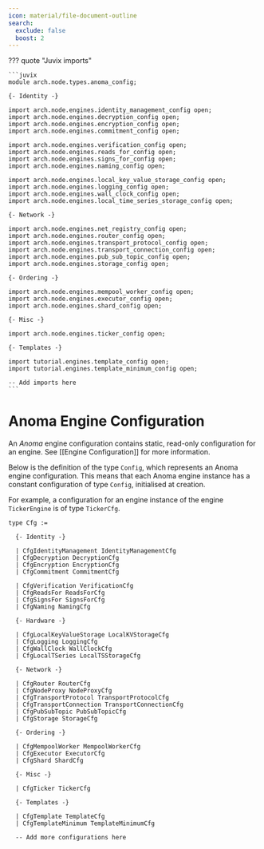 ```yaml
---
icon: material/file-document-outline
search:
  exclude: false
  boost: 2
---
```


??? quote "Juvix imports"

    ```juvix
    module arch.node.types.anoma_config;

    {- Identity -}

    import arch.node.engines.identity_management_config open;
    import arch.node.engines.decryption_config open;
    import arch.node.engines.encryption_config open;
    import arch.node.engines.commitment_config open;

    import arch.node.engines.verification_config open;
    import arch.node.engines.reads_for_config open;
    import arch.node.engines.signs_for_config open;
    import arch.node.engines.naming_config open;

    import arch.node.engines.local_key_value_storage_config open;
    import arch.node.engines.logging_config open;
    import arch.node.engines.wall_clock_config open;
    import arch.node.engines.local_time_series_storage_config open;

    {- Network -}

    import arch.node.engines.net_registry_config open;
    import arch.node.engines.router_config open;
    import arch.node.engines.transport_protocol_config open;
    import arch.node.engines.transport_connection_config open;
    import arch.node.engines.pub_sub_topic_config open;
    import arch.node.engines.storage_config open;

    {- Ordering -}

    import arch.node.engines.mempool_worker_config open;
    import arch.node.engines.executor_config open;
    import arch.node.engines.shard_config open;

    {- Misc -}

    import arch.node.engines.ticker_config open;

    {- Templates -}

    import tutorial.engines.template_config open;
    import tutorial.engines.template_minimum_config open;

    -- Add imports here
    ```

# Anoma Engine Configuration

An _Anoma_ engine configuration contains static, read-only configuration for an engine.
See [[Engine Configuration]] for more information.

Below is the definition of the type `Config`,
which represents an Anoma engine configuration.
This means that each Anoma engine instance has a constant configuration of type `Config`, initialised at creation.

For example, a configuration for an engine instance
of the engine `TickerEngine` is of type `TickerCfg`.

<!-- --8<-- [start:anoma-config-type] -->
```juvix
type Cfg :=

  {- Identity -}

  | CfgIdentityManagement IdentityManagementCfg
  | CfgDecryption DecryptionCfg
  | CfgEncryption EncryptionCfg
  | CfgCommitment CommitmentCfg

  | CfgVerification VerificationCfg
  | CfgReadsFor ReadsForCfg
  | CfgSignsFor SignsForCfg
  | CfgNaming NamingCfg

  {- Hardware -}

  | CfgLocalKeyValueStorage LocalKVStorageCfg
  | CfgLogging LoggingCfg
  | CfgWallClock WallClockCfg
  | CfgLocalTSeries LocalTSStorageCfg

  {- Network -}

  | CfgRouter RouterCfg
  | CfgNodeProxy NodeProxyCfg
  | CfgTransportProtocol TransportProtocolCfg
  | CfgTransportConnection TransportConnectionCfg
  | CfgPubSubTopic PubSubTopicCfg
  | CfgStorage StorageCfg

  {- Ordering -}

  | CfgMempoolWorker MempoolWorkerCfg
  | CfgExecutor ExecutorCfg
  | CfgShard ShardCfg

  {- Misc -}

  | CfgTicker TickerCfg

  {- Templates -}

  | CfgTemplate TemplateCfg
  | CfgTemplateMinimum TemplateMinimumCfg

  -- Add more configurations here
```
<!-- --8<-- [end:anoma-config-type] -->
